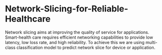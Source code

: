 # Network-Slicing-for-Reliable-Healthcare
Network slicing aims at improving the quality of service for applications. Smart-health care requires efficient networking capabilities to provide low latency, low loss rate, and high reliability. 
To achieve this we are using multi-class classification model to predict network slice for device or application.
